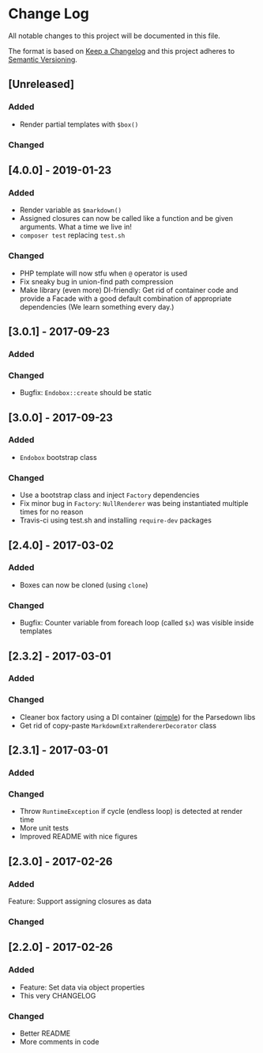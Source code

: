 # Change Log

All notable changes to this project will be documented in this file.

The format is based on [Keep a Changelog](http://keepachangelog.com/)
and this project adheres to [Semantic Versioning](http://semver.org/).


## [Unreleased]

### Added
- Render partial templates with `$box()`

### Changed


## [4.0.0] - 2019-01-23

### Added
- Render variable as `$markdown()`
- Assigned closures can now be called like a function and be given arguments. What a time we live in!
- `composer test` replacing `test.sh`

### Changed
- PHP template will now stfu when `@` operator is used
- Fix sneaky bug in union-find path compression
- Make library (even more) DI-friendly: Get rid of container code and provide a Facade with a good default combination of appropriate dependencies (We learn something every day.)


## [3.0.1] - 2017-09-23

### Added

### Changed
- Bugfix: `Endobox::create` should be static


## [3.0.0] - 2017-09-23

### Added
- `Endobox` bootstrap class

### Changed
- Use a bootstrap class and inject `Factory` dependencies
- Fix minor bug in `Factory`: `NullRenderer` was being instantiated multiple times for no reason
- Travis-ci using test.sh and installing `require-dev` packages


## [2.4.0] - 2017-03-02

### Added
- Boxes can now be cloned (using `clone`)

### Changed
- Bugfix: Counter variable from foreach loop (called `$x`) was visible inside templates


## [2.3.2] - 2017-03-01

### Added

### Changed
- Cleaner box factory using a DI container ([pimple](http://pimple.sensiolabs.org)) for the Parsedown libs
- Get rid of copy-paste `MarkdownExtraRendererDecorator` class


## [2.3.1] - 2017-03-01

### Added

### Changed
- Throw `RuntimeException` if cycle (endless loop) is detected at render time
- More unit tests
- Improved README with nice figures


## [2.3.0] - 2017-02-26

### Added
Feature: Support assigning closures as data

### Changed


## [2.2.0] - 2017-02-26

### Added
- Feature: Set data via object properties
- This very CHANGELOG

### Changed
- Better README
- More comments in code
